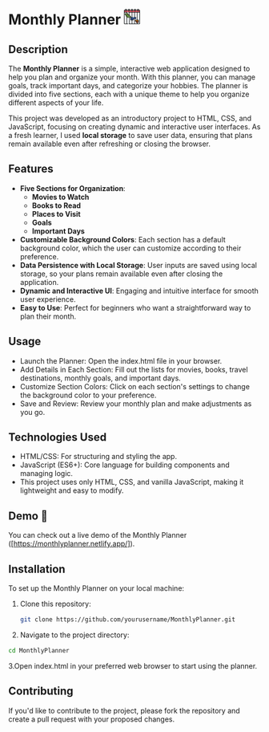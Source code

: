 # Monthly Planner ![Monthly Planner Preview](./favIcon/project-management3.png)

## Description
The **Monthly Planner** is a simple, interactive web application designed to help you plan and organize your month. With this planner, you can manage goals, track important days, and categorize your hobbies. The planner is divided into five sections, each with a unique theme to help you organize different aspects of your life.

This project was developed as an introductory project to HTML, CSS, and JavaScript, focusing on creating dynamic and interactive user interfaces. As a fresh learner, I used **local storage** to save user data, ensuring that plans remain available even after refreshing or closing the browser.

## Features
- **Five Sections for Organization**:
  - **Movies to Watch**
  - **Books to Read**
  - **Places to Visit**
  - **Goals**
  - **Important Days**
- **Customizable Background Colors**: Each section has a default background color, which the user can customize according to their preference.
- **Data Persistence with Local Storage**: User inputs are saved using local storage, so your plans remain available even after closing the application.
- **Dynamic and Interactive UI**: Engaging and intuitive interface for smooth user experience.
- **Easy to Use**: Perfect for beginners who want a straightforward way to plan their month.

## Usage

- Launch the Planner: Open the index.html file in your browser.
- Add Details in Each Section: Fill out the lists for movies, books, travel destinations, monthly goals, and important days.
- Customize Section Colors: Click on each section's settings to change the background color to your preference.
- Save and Review: Review your monthly plan and make adjustments as you go.

## Technologies Used

- HTML/CSS: For structuring and styling the app.
- JavaScript (ES6+): Core language for building components and managing logic.
- This project uses only HTML, CSS, and vanilla JavaScript, making it lightweight and easy to modify.

## Demo 🔗

You can check out a live demo of the Monthly Planner ([https://monthlyplanner.netlify.app/]).

## Installation
To set up the Monthly Planner on your local machine:

1. Clone this repository:
   ```bash
   git clone https://github.com/yourusername/MonthlyPlanner.git
   ```
3. Navigate to the project directory:
  ```bash
  cd MonthlyPlanner
  ```
3.Open index.html in your preferred web browser to start using the planner.

## Contributing
If you'd like to contribute to the project, please fork the repository and create a pull request with your proposed changes.
